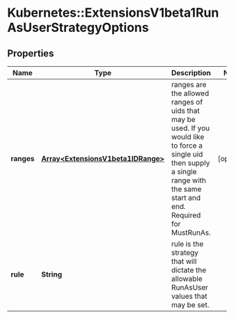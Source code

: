 # Kubernetes::ExtensionsV1beta1RunAsUserStrategyOptions

## Properties
Name | Type | Description | Notes
------------ | ------------- | ------------- | -------------
**ranges** | [**Array&lt;ExtensionsV1beta1IDRange&gt;**](ExtensionsV1beta1IDRange.md) | ranges are the allowed ranges of uids that may be used. If you would like to force a single uid then supply a single range with the same start and end. Required for MustRunAs. | [optional] 
**rule** | **String** | rule is the strategy that will dictate the allowable RunAsUser values that may be set. | 


